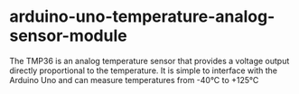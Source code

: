# arduino-uno-temperature-analog-sensor-module
The TMP36 is an analog temperature sensor that provides a voltage output directly proportional to the temperature. It is simple to interface with the Arduino Uno and can measure temperatures from -40°C to +125°C
